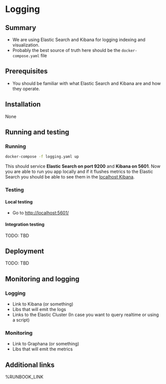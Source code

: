 # Logging

## Summary

- We are using Elastic Search and Kibana for logging indexing and visualization.
- Probably the best source of truth here should be the `docker-compose.yaml` file 

## Prerequisites

- You should be familiar with what Elastic Search and Kibana are and how they operate.

## Installation

None

## Running and testing

### Running

```bash
docker-compose -f logging.yaml up
```

This should service **Elastic Search on port 9200** and **Kibana on 5601**.
Now you are able to run you app locally and if it flushes metrics to the Elastic Search you should be able to see them in the [localhost Kibana](http://localhost:5601/).

### Testing

#### Local testing

- Go to <http://localhost:5601/>

#### Integration testing

TODO: TBD

## Deployment

TODO: TBD

## Monitoring and logging

### Logging

- Link to Kibana (or something)
- Libs that will emit the logs
- Links to the Elastic Cluster (In case you want to query realtime or using a script)

### Monitoring

- Link to Graphana (or something)
- Libs that will emit the metrics


## Additional links
 %RUNBOOK_LINK